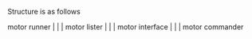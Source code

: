 
Structure is as follows

motor runner
|
|
|
motor lister
|
|
|
motor interface
|
|
|
motor commander